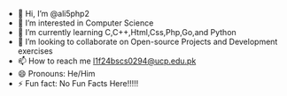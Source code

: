 - 👋 Hi, I’m @ali5php2
- 👀 I’m interested in Computer Science
- 🌱 I’m currently learning C,C++,Html,Css,Php,Go,and Python  
- 💞️ I’m looking to collaborate on Open-source Projects and Development exercises
- 📫 How to reach me l1f24bscs0294@ucp.edu.pk
- 😄 Pronouns: He/Him
- ⚡ Fun fact: No Fun Facts Here!!!!!

<!---
ali5php2/ali5php2 is a ✨ special ✨ repository because its `README.md` (this file) appears on your GitHub profile.
You can click the Preview link to take a look at your changes.
--->
